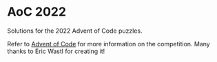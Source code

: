 # AoC 2022

Solutions for the 2022 Advent of Code puzzles.

Refer to [Advent of Code](https://adventofcode.com/) for more information on the competition. Many thanks to Eric Wastl for creating it!
